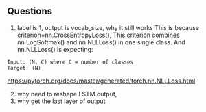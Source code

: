 ## Questions
 1. label is 1, output is vocab_size, why it still works
This is because criterion=nn.CrossEntropyLoss(), This criterion combines nn.LogSoftmax() and nn.NLLLoss() in one single class.
And nn.NLLLoss() is expecting:
  ```
  Input: (N, C) where C = number of classes
  Target: (N) 
  ```
 https://pytorch.org/docs/master/generated/torch.nn.NLLLoss.html
 
2. why need to reshape LSTM output,
3. why get the last layer of output
